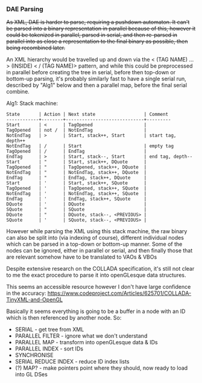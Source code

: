 ### DAE Parsing ###

~~As XML, DAE is harder to parse, requiring a pushdown automaton. It can't be parsed into a binary representation in
parallel because of this, however it could be tokenized in parallel, parsed in serial, and then re-parsed in parallel
into as close a representation to the final binary as possible, then being recombined later.~~

An XML hierarchy would be travelled up and down via the < (TAG NAME) ... > (INSIDE) < / (TAG NAME)> pattern, and while
this could be preprocessed in parallel before creating the tree in serial, before then top-down or bottom-up parsing,
it's probably similarly fast to have a single serial run, described by "Alg1" below and then a parallel map, before the
final serial combine.

Alg1:
Stack machine:
```
State       | Action | Next state                  | Comment
------------+--------+-----------------------------+---------
Start       | <      | TagOpened                   |
TagOpened   | not /  | NotEndTag                   |
NotEndTag   | >      | Start, stack++, Start       | start tag, depth++
NotEndTag   | /      | Start                       | empty tag
TagOpened   | /      | EndTag                      |
EndTag      | >      | Start, stack--, Start       | end tag, depth--
Start       | "      | Start, stack++, DQuote      |
TagOpened   | "      | TagOpened, stack++, DQuote  |
NotEndTag   | "      | NotEndTag, stack++, DQuote  |
EndTag      | "      | EndTag, stack++, DQuote     |
Start       | '      | Start, stack++, SQuote      |
TagOpened   | '      | TagOpened, stack++, SQuote  |
NotEndTag   | '      | NotEndTag, stack++, SQuote  |
EndTag      | '      | EndTag, stack++, SQuote     |
DQuote      | '      | DQuote                      |
SQuote      | "      | SQuote                      |
DQuote      | "      | DQuote, stack--, <PREVIOUS> |
SQuote      | '      | SQuote, stack--, <PREVIOUS> |
```
However while parsing the XML using this stack machine, the raw binary can also be split into (via indexing of course),
different individual nodes which can be parsed in a top-down or bottom-up manner. Some of the nodes can be ignored,
either in parallel or serial, and then finally those that are relevant somehow have to be translated to VAOs & VBOs




Despite extensive research on the COLLADA specification, it's still not clear to me the exact procedure to parse it into
openGLesque data structures.

This seems an accessible resource however I don't have large confidence in the accuracy:
https://www.codeproject.com/Articles/625701/COLLADA-TinyXML-and-OpenGL

Basically it seems everything is going to be a buffer in a node with an ID which is then referenced by another node.
So:
 * SERIAL - get tree from XML
 * PARALLEL FILTER - ignore what we don't understand
 * PARALLEL MAP - transform into openGLesque data & IDs
 * PARALLEL INDEX - sort IDs
 * SYNCHRONISE
 * SERIAL REDUCE INDEX - reduce ID index lists
 * (?) MAP? - make pointers point where they should, now ready to load into GL DSes

